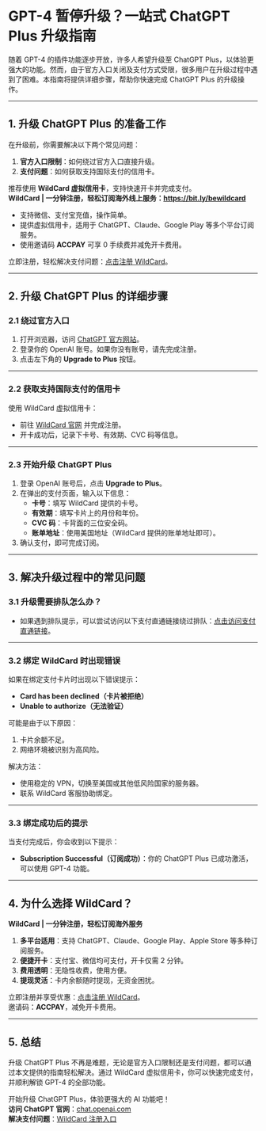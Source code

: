 # GPT-4 暂停升级？一站式 ChatGPT Plus 升级指南

随着 GPT-4 的插件功能逐步开放，许多人希望升级至 ChatGPT Plus，以体验更强大的功能。然而，由于官方入口关闭及支付方式受限，很多用户在升级过程中遇到了困难。本指南将提供详细步骤，帮助你快速完成 ChatGPT Plus 的升级操作。

---

## **1. 升级 ChatGPT Plus 的准备工作**

在升级前，你需要解决以下两个常见问题：
1. **官方入口限制**：如何绕过官方入口直接升级。
2. **支付问题**：如何获取支持国际支付的信用卡。

推荐使用 **WildCard 虚拟信用卡**，支持快速开卡并完成支付。  
**WildCard | 一分钟注册，轻松订阅海外线上服务：https://bit.ly/bewildcard**  
- 支持微信、支付宝充值，操作简单。
- 提供虚拟信用卡，适用于 ChatGPT、Claude、Google Play 等多个平台订阅服务。
- 使用邀请码 **ACCPAY** 可享 0 手续费并减免开卡费用。

立即注册，轻松解决支付问题：[点击注册 WildCard](https://bit.ly/bewildcard)。

---

## **2. 升级 ChatGPT Plus 的详细步骤**

### **2.1 绕过官方入口**
1. 打开浏览器，访问 [ChatGPT 官方网站](https://chat.openai.com)。
2. 登录你的 OpenAI 账号。如果你没有账号，请先完成注册。
3. 点击左下角的 **Upgrade to Plus** 按钮。

---

### **2.2 获取支持国际支付的信用卡**
使用 WildCard 虚拟信用卡：
- 前往 [WildCard 官网](https://bit.ly/bewildcard) 并完成注册。
- 开卡成功后，记录下卡号、有效期、CVC 码等信息。

---

### **2.3 开始升级 ChatGPT Plus**
1. 登录 OpenAI 账号后，点击 **Upgrade to Plus**。
2. 在弹出的支付页面，输入以下信息：
   - **卡号**：填写 WildCard 提供的卡号。
   - **有效期**：填写卡片上的月份和年份。
   - **CVC 码**：卡背面的三位安全码。
   - **账单地址**：使用美国地址（WildCard 提供的账单地址即可）。
3. 确认支付，即可完成订阅。

---

## **3. 解决升级过程中的常见问题**

### **3.1 升级需要排队怎么办？**
- 如果遇到排队提示，可以尝试访问以下支付直通链接绕过排队：[点击访问支付直通链接](https://pay.openai.com)。

---

### **3.2 绑定 WildCard 时出现错误**
如果在绑定支付卡片时出现以下错误提示：
- **Card has been declined（卡片被拒绝）**
- **Unable to authorize（无法验证）**

可能是由于以下原因：
1. 卡片余额不足。
2. 网络环境被识别为高风险。

解决方法：
- 使用稳定的 VPN，切换至美国或其他低风险国家的服务器。
- 联系 WildCard 客服协助绑定。

---

### **3.3 绑定成功后的提示**
当支付完成后，你会收到以下提示：
- **Subscription Successful（订阅成功）**：你的 ChatGPT Plus 已成功激活，可以使用 GPT-4 功能。

---

## **4. 为什么选择 WildCard？**

**WildCard | 一分钟注册，轻松订阅海外服务**  
1. **多平台适用**：支持 ChatGPT、Claude、Google Play、Apple Store 等多种订阅服务。
2. **便捷开卡**：支付宝、微信均可支付，开卡仅需 2 分钟。
3. **费用透明**：无隐性收费，使用方便。
4. **提现灵活**：卡内余额随时提现，无资金困扰。

立即注册并享受优惠：[点击注册 WildCard](https://bit.ly/bewildcard)。  
邀请码：**ACCPAY**，减免开卡费用。

---

## **5. 总结**

升级 ChatGPT Plus 不再是难题，无论是官方入口限制还是支付问题，都可以通过本文提供的指南轻松解决。通过 WildCard 虚拟信用卡，你可以快速完成支付，并顺利解锁 GPT-4 的全部功能。

开始升级 ChatGPT Plus，体验更强大的 AI 功能吧！  
**访问 ChatGPT 官网**：[chat.openai.com](https://chat.openai.com)  
**解决支付问题**：[WildCard 注册入口](https://bit.ly/bewildcard)
